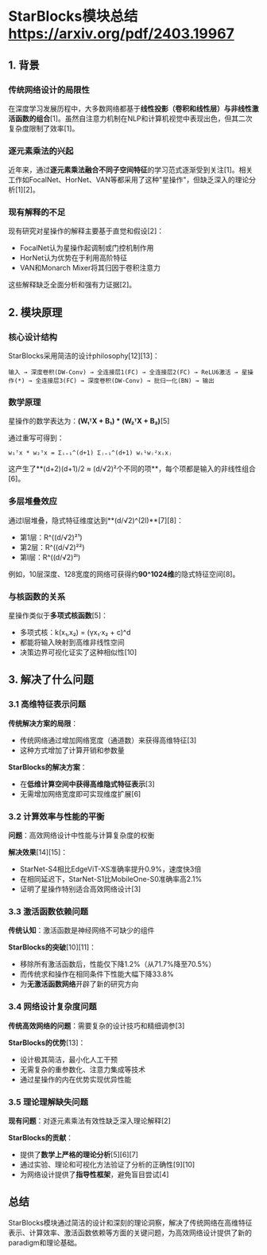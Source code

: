 # StarBlocks模块总结 https://arxiv.org/pdf/2403.19967

## 1. 背景

### 传统网络设计的局限性
在深度学习发展历程中，大多数网络都基于**线性投影（卷积和线性层）与非线性激活函数的组合**[1]。虽然自注意力机制在NLP和计算机视觉中表现出色，但其二次复杂度限制了效率[1]。

### 逐元素乘法的兴起
近年来，通过**逐元素乘法融合不同子空间特征**的学习范式逐渐受到关注[1]。相关工作如FocalNet、HorNet、VAN等都采用了这种"星操作"，但缺乏深入的理论分析[1][2]。

### 现有解释的不足
现有研究对星操作的解释主要基于直觉和假设[2]：
- FocalNet认为星操作起调制或门控机制作用
- HorNet认为优势在于利用高阶特征  
- VAN和Monarch Mixer将其归因于卷积注意力

这些解释缺乏全面分析和强有力证据[2]。

## 2. 模块原理

### 核心设计结构
StarBlocks采用简洁的设计philosophy[12][13]：

```
输入 → 深度卷积(DW-Conv) → 全连接层1(FC) → 全连接层2(FC) → ReLU6激活 → 星操作(*) → 全连接层3(FC) → 深度卷积(DW-Conv) → 批归一化(BN) → 输出
```

### 数学原理
星操作的数学表达为：**(W₁ᵀX + B₁) * (W₂ᵀX + B₂)**[5]

通过重写可得到：
```
w₁ᵀx * w₂ᵀx = Σᵢ₌₁^(d+1) Σⱼ₌₁^(d+1) wᵢ¹wⱼ²xᵢxⱼ
```

这产生了**(d+2)(d+1)/2 ≈ (d/√2)²个不同的项**，每个项都是输入的非线性组合[6]。

### 多层堆叠效应
通过l层堆叠，隐式特征维度达到**(d/√2)^(2l)**[7][8]：
- 第1层：R^((d/√2)²¹)
- 第2层：R^((d/√2)²²)  
- 第l层：R^((d/√2)²ˡ)

例如，10层深度、128宽度的网络可获得约**90^1024维**的隐式特征空间[8]。

### 与核函数的关系
星操作类似于**多项式核函数**[5]：
- 多项式核：k(x₁,x₂) = (γx₁·x₂ + c)^d
- 都能将输入映射到高维非线性空间
- 决策边界可视化证实了这种相似性[10]

## 3. 解决了什么问题

### 3.1 高维特征表示问题
**传统解决方案的局限**：
- 传统网络通过增加网络宽度（通道数）来获得高维特征[3]
- 这种方式增加了计算开销和参数量

**StarBlocks的解决方案**：
- 在**低维计算空间中获得高维隐式特征表示**[3]
- 无需增加网络宽度即可实现维度扩展[6]

### 3.2 计算效率与性能的平衡
**问题**：高效网络设计中性能与计算复杂度的权衡

**解决效果**[14][15]：
- StarNet-S4相比EdgeViT-XS准确率提升0.9%，速度快3倍
- 在相同延迟下，StarNet-S1比MobileOne-S0准确率高2.1%
- 证明了星操作特别适合高效网络设计[3]

### 3.3 激活函数依赖问题
**传统认知**：激活函数是神经网络不可缺少的组件

**StarBlocks的突破**[10][11]：
- 移除所有激活函数后，性能仅下降1.2%（从71.7%降至70.5%）
- 而传统求和操作在相同条件下性能大幅下降33.8%
- 为**无激活函数网络**开辟了新的研究方向

### 3.4 网络设计复杂度问题
**传统高效网络的问题**：需要复杂的设计技巧和精细调参[3]

**StarBlocks的优势**[13]：
- 设计极其简洁，最小化人工干预
- 无需复杂的重参数化、注意力集成等技术
- 通过星操作的内在优势实现优异性能

### 3.5 理论理解缺失问题
**现有问题**：对逐元素乘法有效性缺乏深入理论解释[2]

**StarBlocks的贡献**：
- 提供了**数学上严格的理论分析**[5][6][7]
- 通过实验、理论和可视化方法验证了分析的正确性[9][10]
- 为网络设计提供了**指导性框架**，避免盲目尝试[4]

## 总结

StarBlocks模块通过简洁的设计和深刻的理论洞察，解决了传统网络在高维特征表示、计算效率、激活函数依赖等方面的关键问题，为高效网络设计提供了新的paradigm和理论基础。